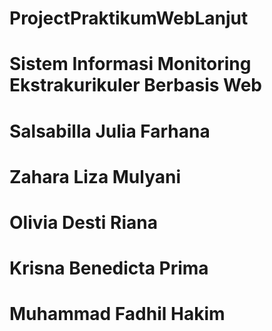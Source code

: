 # ProjectPraktikumWebLanjut
# Sistem Informasi Monitoring Ekstrakurikuler Berbasis Web
# Salsabilla Julia Farhana
# Zahara Liza Mulyani
# Olivia Desti Riana
# Krisna Benedicta Prima
# Muhammad Fadhil Hakim
